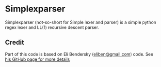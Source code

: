 Simplexparser
=============

Simplexparser (not-so-short for Simple lexer and parser) is a simple python
regex lexer and LL(1) recursive descent parser.


Credit
------

Part of this code is based on Eli Bendersky (eliben@gmail.com) code.
See [his GitHub page for more details][Eli Blog]


[Eli Blog]: https://github.com/eliben/code-for-blog/tree/master/2009/py_rd_parser_example 

